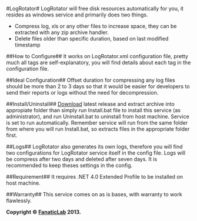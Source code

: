 #LogRotator#
LogRotator will free disk resources automatically for you, it resides as windows service and primarily does two things.
 
* Compress log, xls or any other files to increase space, they can be extracted with any zip archive handler.
* Delete files older than specific duration, based on last modified timestamp
 
##How to Configure##
It works on LogRotator.xml configuration file, pretty much all tags are self-explanatory, you will find details about each tag in the configuration file.
 
##Ideal Configuration##
Offset duration for compressing any log files should be more than 2 to 3 days so that it would be easier for developers to send their reports or logs without the need for decompression.
 
##Install/Uninstall##
[Download](https://github.com/farazmasoodkhan/LogRotator/downloads) latest release and extract archive into appropiate folder than simply run Install.bat file to install this service (as administrator), and run Uninstall.bat to uninstall from host machine. Service is set to run automatically. Remember service will run from the same folder from where you will run Install.bat, so extracts files in the appropriate folder first.
 
##Logs##
LogRotator also generates its own logs, therefore you will find two configurations for LogRotator service itself in the config file. Logs will be compress after two days and deleted after seven days. It is recommended to keep theses settings in the config.
 
##Requirement##
It requires .NET 4.0 Extended Profile to be installed on host machine.

##Warranty##
This service comes on as is bases, with warranty to work flawlessly.

**Copyright © [FanaticLab](http://www.fanaticlab.com) 2013.**

